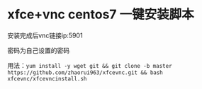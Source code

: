 # xfce+vnc centos7 一键安装脚本

安装完成后vnc链接ip:5901 

密码为自己设置的密码

用法：`yum install -y wget git && git clone -b master https://github.com/zhaorui963/xfcevnc.git && bash xfcevnc/xfcevncinstall.sh`
